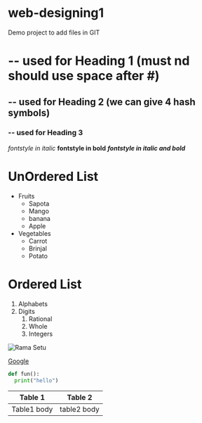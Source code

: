 # web-designing1
Demo project to add files in GIT 
# -- used for Heading 1 (must nd should use space after #)
## -- used for Heading 2 (we can give 4 hash symbols)
### -- used for Heading 3

*fontstyle in italic*
**fontstyle in bold**
***fontstyle in italic and bold***

# UnOrdered List
* Fruits
  * Sapota
  * Mango
  * banana
  * Apple
* Vegetables
  * Carrot
  * Brinjal
  * Potato 

# Ordered List
1. Alphabets
2. Digits
    1. Rational
    2. Whole
    3. Integers

![Rama Setu](https://akm-img-a-in.tosshub.com/indiatoday/images/story/201803/ram.jpeg?my9NsRIJSKC1ZbWG4V.FJDLs6zYcXlPp&size=770:433)

[Google](https://www.google.com/)

~~~python
def fun():
  print("hello")
~~~

Table 1 | Table 2
--------|----------
Table1 body | table2 body
